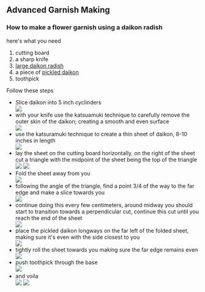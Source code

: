 ## Advanced Garnish Making
### How to make a flower garnish using a daikon radish
<p> here's what you need<p/>
  <ol>
  <li>cutting board</li>
  <li>a sharp knife</li>
  <li><a href="https://goo.gl/images/3ZWxYm">large daikon radish</a></li>
  <li>a piece of <a href="https://goo.gl/images/HCu8ai">pickled daikon</a></li>
  <li>toothpick</li>
  </ol>
  
   <p>Follow these steps</p>
  
<ul>
  <li>Slice daikon into 5 inch cyclinders</li>
  <img src="IMG_0023 (1).jpg"/>
  <li>with your knife use the katsuamuki technique to carefully remove the outer skin of the daikon; creating a smooth and even surface</li>
  <img src="IMG_00241.jpg"/>
  <li>use the katsuramuki technique to create a thin sheet of daikon, 8-10 inches in length</li>
  <img src="IMG_0025.jpg"/>
  <li>
lay the sheet on the cutting board horizontally, on the right of the sheet cut a triangle with the midpoint of the sheet being the top of the triangle</li>
  <img src="IMG_0026.jpg"/>
  <img src="IMG_0027.jpg"/>
  <li>Fold the sheet away from you</li>
  <img src="IMG_0028.jpg"/>
  <li>following the angle of the triangle, find a point 3/4 of the way to the far edge and make a slice towards you</li>
  <img src="IMG_0029.jpg"/>
  <li>continue doing this every few centimeters, around midway you should start to transition towards a perpendicular cut, continue this cut until you reach the end of the sheet</li>
  <img src="IMG_0030.jpg"/>
  <li>place the pickled daikon longways on the far left of the folded sheet, making sure it's even with the side closest to you </li>
  <img src="IMG_0032.jpg"/>
  <li>tightly roll the sheet towards you making sure the far edge remains even</li>
  <img src="IMG_0033.jpg"/>
  <li>push toothpick through the base</li>
  <img src="IMG_0034.jpg"/>
  <li>and voila</li>
  <img src="IMG_0035.jpg"/>
  <img src="IMG_00371.jpg"/>
</ul>
